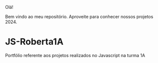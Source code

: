 Olá!

Bem vindo ao meu repositório. Aproveite para conhecer nossos projetos 2024.

# JS-Roberta1A
Portfólio referente aos projetos realizados no Javascript na turma 1A

